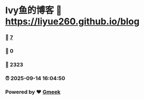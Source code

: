 # Ivy鱼的博客 :link: https://liyue260.github.io/blog 
### :page_facing_up: [7](https://liyue260.github.io/blog/tag.html) 
### :speech_balloon: 0 
### :hibiscus: 2323 
### :alarm_clock: 2025-09-14 16:04:50 
### Powered by :heart: [Gmeek](https://github.com/Meekdai/Gmeek)
